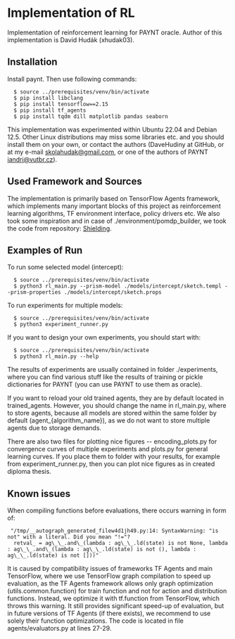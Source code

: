 # Implementation of RL
 Implementation of reinforcement learning for PAYNT oracle. Author of this implementation is David Hudák (xhudak03).
 
## Installation
 Install paynt.
 Then use following commands:
 ```shell
   $ source ../prerequisites/venv/bin/activate
   $ pip install libclang
   $ pip install tensorflow==2.15
   $ pip install tf_agents
   $ pip install tqdm dill matplotlib pandas seaborn
 ```

 This implementation was experimented within Ubuntu 22.04 and Debian 12.5. Other Linux distributions may miss some libraries etc. and you should install them on your own, or contact the authors (DaveHudiny at GitHub, or at my e-mail skolahudak@gmail.com, or one of the authors of PAYNT iandri@vutbr.cz).

## Used Framework and Sources
 The implementation is primarily based on TensorFlow Agents framework, which implements many important blocks of this project as reinforcement learning algorithms, TF environment interface, policy drivers etc. We also took some inspiration and in case of ./environment/pomdp_builder, we took the code from repository: [Shielding](https://github.com/stevencarrau/safe_RL_POMDPs).

## Examples of Run
 To run some selected model (intercept):
 ```shell
   $ source ../prerequisites/venv/bin/activate
   $ python3 rl_main.py --prism-model ./models/intercept/sketch.templ --prism-properties ./models/intercept/sketch.props
 ```

 To run experiments for multiple models:
 ```shell
   $ source ../prerequisites/venv/bin/activate
   $ python3 experiment_runner.py
 ```
 
 If you want to design your own experiments, you should start with:
 ```shell
   $ source ../prerequisites/venv/bin/activate
   $ python3 rl_main.py --help
 ```
 
 The results of experiments are usually contained in folder ./experiments, where you can find various stuff like the results of training or pickle dictionaries for PAYNT (you can use PAYNT to use them as oracle).

 If you want to reload your old trained agents, they are by default located in trained\_agents. However, you should change the name in rl\_main.py, where to store agents, because all models are stored within the same folder by default (agent\_{algorithm\_name}), as we do not want to store multiple agents due to storage demands.
 
 There are also two files for plotting nice figures -- encoding\_plots.py for convergence curves of multiple experiments and plots.py for general learning curves. If you place them to folder with your results, for example from experiment_runner.py, then you can plot nice figures as in created diploma thesis.

## Known issues
 When compiling functions before evaluations, there occurs warning in form of:
 ```shell
  "/tmp/__autograph_generated_filew4d1jh49.py:14: SyntaxWarning: "is not" with a literal. Did you mean "!="?
   retval_ = ag\_\_.and\_(lambda : ag\_\_.ld(state) is not None, lambda : ag\_\_.and\_(lambda : ag\_\_.ld(state) is not (), lambda : ag\_\_.ld(state) is not []))"
   ```
 
 It is caused by compatibility issues of frameworks TF Agents and main TensorFlow, where we use TensorFlow graph compilation to speed up evaluation, as the TF Agents framework allows only graph optimization (utils.common.function) for train function and not for action and distribution functions. Instead, we optimize it with tf.function from TensorFlow, which throws this warning. It still provides significant speed-up of evaluation, but in future versions of TF Agents (if there exists), we recommend to use solely their function optimizations. The code is located in file agents/evaluators.py at lines 27-29.
